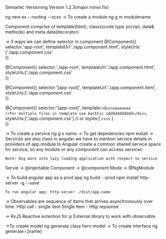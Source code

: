 Semantic Versioning
Version 1.2.3(major.minor.fix)

ng new ex --routing --scss
-> To create a module ng g m modulename

Component comprise of template(html), classs(code type sccript, data& methods) and meta data(decorator)

-> 3 ways we can define selector in component
@Component({
		selector:'app-root',
		templateUrl:'./app.component.html',
		styleUrls:['./app.component.css'	
})


@Component({
		selector:'./app-root',
		templateUrl:'./app.component.html',
		styleUrls:['./app.component.css'	
})
<div class="app-root"></div>

@Component({
		selector:'[app-root]',
		templateUrl:'./app.component.html',
		styleUrls:['./app.component.css'	
})
<div app-root></div>

@Component({
		selector:'[app-root]',
		template:`<div>aaaaaaaa  				//For multiple files in template use backtic
		sddddddddddd</div>`,
		styleUrls:['./app.component.css'] // or styles:[					`csss`		]	
})

-> To create a service ng g s name 
-> To get depedencies npm install
-> Services are also class in angular
	we have to mention service details in providers of app.module.ts
	Angular create a common shared service space for service, so any module or any component can access services
	
	Note: Dig more into lazy loading application with respect to service
	
Servie ->	@injectable
Component -> @component
Mode -> @NgModule

-> To build angular app as a prod app
	ng build --prod
	npm install http-server -g --save
	
	To run angular app:	http-server ./dist/app-name

-> Observables are sequence of items that arrives asynchronously over time.
    Http call - single item
    Single Item - Http repsonse

 -> RxJS
  Reactive extention for js
  External library to work with observable

  ->To create model
  ng generate class hero model
  -> To create interface
  ng generate i [name]
  

